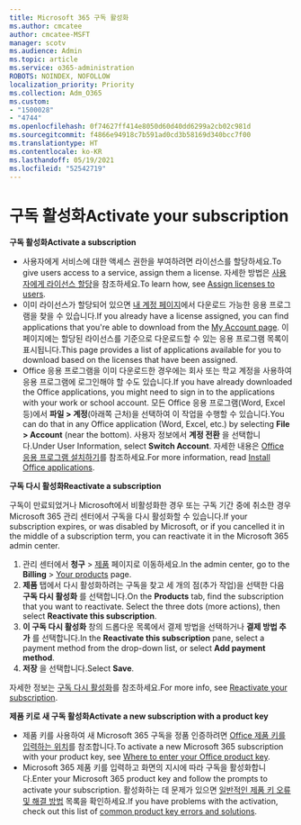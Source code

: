 ```yaml
---
title: Microsoft 365 구독 활성화
ms.author: cmcatee
author: cmcatee-MSFT
manager: scotv
ms.audience: Admin
ms.topic: article
ms.service: o365-administration
ROBOTS: NOINDEX, NOFOLLOW
localization_priority: Priority
ms.collection: Adm_O365
ms.custom:
- "1500028"
- "4744"
ms.openlocfilehash: 0f74627ff414e8050d60d40dd6299a2cb02c981d
ms.sourcegitcommit: f4866e94918c7b591ad0cd3b58169d340bcc7f00
ms.translationtype: HT
ms.contentlocale: ko-KR
ms.lasthandoff: 05/19/2021
ms.locfileid: "52542719"
---
```

# <a name="activate-your-subscription"></a><span data-ttu-id="c50c6-102">구독 활성화</span><span class="sxs-lookup"><span data-stu-id="c50c6-102">Activate your subscription</span></span>

<span data-ttu-id="c50c6-103">**구독 활성화**</span><span class="sxs-lookup"><span data-stu-id="c50c6-103">**Activate a subscription**</span></span>

- <span data-ttu-id="c50c6-104">사용자에게 서비스에 대한 액세스 권한을 부여하려면 라이선스를 할당하세요.</span><span class="sxs-lookup"><span data-stu-id="c50c6-104">To give users access to a service, assign them a license.</span></span> <span data-ttu-id="c50c6-105">자세한 방법은 [사용자에게 라이선스 할당](/microsoft-365/admin/manage/assign-licenses-to-users)을 참조하세요.</span><span class="sxs-lookup"><span data-stu-id="c50c6-105">To learn how, see [Assign licenses to users](/microsoft-365/admin/manage/assign-licenses-to-users).</span></span>
- <span data-ttu-id="c50c6-106">이미 라이선스가 할당되어 있으면 [내 계정 페이지](https://portal.office.com/account/#installs)에서 다운로드 가능한 응용 프로그램을 찾을 수 있습니다.</span><span class="sxs-lookup"><span data-stu-id="c50c6-106">If you already have a license assigned, you can find applications that you're able to download from the [My Account page](https://portal.office.com/account/#installs).</span></span> <span data-ttu-id="c50c6-107">이 페이지에는 할당된 라이선스를 기준으로 다운로드할 수 있는 응용 프로그램 목록이 표시됩니다.</span><span class="sxs-lookup"><span data-stu-id="c50c6-107">This page provides a list of applications available for you to download based on the licenses that have been assigned.</span></span>
- <span data-ttu-id="c50c6-108">Office 응용 프로그램을 이미 다운로드한 경우에는 회사 또는 학교 계정을 사용하여 응용 프로그램에 로그인해야 할 수도 있습니다.</span><span class="sxs-lookup"><span data-stu-id="c50c6-108">If you have already downloaded the Office applications, you might need to sign in to the applications with your work or school account.</span></span> <span data-ttu-id="c50c6-109">모든 Office 응용 프로그램(Word, Excel 등)에서 **파일 > 계정**(아래쪽 근처)을 선택하여 이 작업을 수행할 수 있습니다.</span><span class="sxs-lookup"><span data-stu-id="c50c6-109">You can do that in any Office application (Word, Excel, etc.) by selecting **File > Account** (near the bottom).</span></span> <span data-ttu-id="c50c6-110">사용자 정보에서 **계정 전환** 을 선택합니다.</span><span class="sxs-lookup"><span data-stu-id="c50c6-110">Under User Information, select **Switch Account**.</span></span> <span data-ttu-id="c50c6-111">자세한 내용은 [Office 응용 프로그램 설치하기](/microsoft-365/admin/setup/install-applications)를 참조하세요.</span><span class="sxs-lookup"><span data-stu-id="c50c6-111">For more information, read [Install Office applications](/microsoft-365/admin/setup/install-applications).</span></span>

<span data-ttu-id="c50c6-112">**구독 다시 활성화**</span><span class="sxs-lookup"><span data-stu-id="c50c6-112">**Reactivate a subscription**</span></span>

<span data-ttu-id="c50c6-113">구독이 만료되었거나 Microsoft에서 비활성화한 경우 또는 구독 기간 중에 취소한 경우 Microsoft 365 관리 센터에서 구독을 다시 활성화할 수 있습니다.</span><span class="sxs-lookup"><span data-stu-id="c50c6-113">If your subscription expires, or was disabled by Microsoft, or if you cancelled it in the middle of a subscription term, you can reactivate it in the Microsoft 365 admin center.</span></span>

1. <span data-ttu-id="c50c6-114">관리 센터에서 **청구** > [제품](https://go.microsoft.com/fwlink/p/?linkid=842054) 페이지로 이동하세요.</span><span class="sxs-lookup"><span data-stu-id="c50c6-114">In the admin center, go to the **Billing** > [Your products](https://go.microsoft.com/fwlink/p/?linkid=842054) page.</span></span>
2. <span data-ttu-id="c50c6-p104">**제품** 탭에서 다시 활성화하려는 구독을 찾고 세 개의 점(추가 작업)을 선택한 다음 **구독 다시 활성화** 를 선택합니다.</span><span class="sxs-lookup"><span data-stu-id="c50c6-p104">On the **Products** tab, find the subscription that you want to reactivate. Select the three dots (more actions), then select **Reactivate this subscription**.</span></span>
3. <span data-ttu-id="c50c6-117">**이 구독 다시 활성화** 창의 드롭다운 목록에서 결제 방법을 선택하거나 **결제 방법 추가** 를 선택합니다.</span><span class="sxs-lookup"><span data-stu-id="c50c6-117">In the **Reactivate this subscription** pane, select a payment method from the drop-down list, or select **Add payment method**.</span></span>
4. <span data-ttu-id="c50c6-118">**저장** 을 선택합니다.</span><span class="sxs-lookup"><span data-stu-id="c50c6-118">Select **Save**.</span></span>

<span data-ttu-id="c50c6-119">자세한 정보는 [구독 다시 활성화](/microsoft-365/commerce/subscriptions/reactivate-your-subscription)를 참조하세요.</span><span class="sxs-lookup"><span data-stu-id="c50c6-119">For more info, see [Reactivate your subscription](/microsoft-365/commerce/subscriptions/reactivate-your-subscription).</span></span>

<span data-ttu-id="c50c6-120">**제품 키로 새 구독 활성화**</span><span class="sxs-lookup"><span data-stu-id="c50c6-120">**Activate a new subscription with a product key**</span></span>

- <span data-ttu-id="c50c6-121">제품 키를 사용하여 새 Microsoft 365 구독을 정품 인증하려면 [Office 제품 키를 입력하는 위치](https://support.office.com/article/where-to-enter-your-office-product-key-0a82e5ae-739e-4b92-a6f4-2ec780c185db)를 참조합니다.</span><span class="sxs-lookup"><span data-stu-id="c50c6-121">To activate a new Microsoft 365 subscription with your product key, see [Where to enter your Office product key](https://support.office.com/article/where-to-enter-your-office-product-key-0a82e5ae-739e-4b92-a6f4-2ec780c185db).</span></span>
- <span data-ttu-id="c50c6-122">Microsoft 365 제품 키를 입력하고 화면의 지시에 따라 구독을 활성화합니다.</span><span class="sxs-lookup"><span data-stu-id="c50c6-122">Enter your Microsoft 365 product key and follow the prompts to activate your subscription.</span></span> <span data-ttu-id="c50c6-123">활성화하는 데 문제가 있으면 [일반적인 제품 키 오류 및 해결 방법](/microsoft-365/commerce/product-key-errors-and-solutions) 목록을 확인하세요.</span><span class="sxs-lookup"><span data-stu-id="c50c6-123">If you have problems with the activation, check out this list of [common product key errors and solutions](/microsoft-365/commerce/product-key-errors-and-solutions).</span></span>